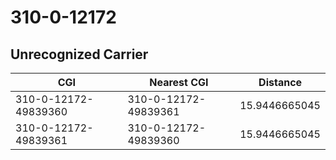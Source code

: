 # 310-0-12172
## Unrecognized Carrier


| CGI | Nearest CGI | Distance |
|-----|-------------|----------|
| 310-0-12172-49839360 | 310-0-12172-49839361 | 15.9446665045 |
| 310-0-12172-49839361 | 310-0-12172-49839360 | 15.9446665045 |

